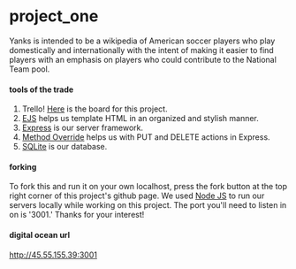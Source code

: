# project_one
Yanks is intended to be a wikipedia of American soccer players who play domestically and internationally with the intent of making it easier to find players with an emphasis on players who could contribute to the National Team pool.

#### tools of the trade
1. Trello! [Here](https://trello.com/b/u4iEltuL/general-assembly-project-one) is the board for this project.
2. [EJS](http://www.embeddedjs.com/) helps us template HTML in an organized and stylish manner.
3. [Express](http://expressjs.com/) is our server framework.
4. [Method Override](https://github.com/expressjs/method-override) helps us with PUT and DELETE actions in Express.
5. [SQLite](http://www.sqlite.org/) is our database. 

#### forking
To fork this and run it on your own localhost, press the fork button at the top right corner of this project's github page. We used [Node JS](https://nodejs.org/) to run our servers locally while working on this project. The port you'll need to listen in on is '3001.' Thanks for your interest!

#### digital ocean url
http://45.55.155.39:3001